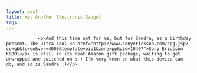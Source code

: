 ```yaml
---
layout: post
title: Yet Another Electronic Gadget
tags:
---
```



                <p>And this time not for me, but for Sandra, as a birthday present. The ultra cool <a href="http://www.sonyericsson.com/spg.jsp?cc=gb&lc=en&ver=4000&template=pip1&zone=pp&pid=10407">Sony Ericsson K800i</a> is still in its neat Amazon gift package, waiting to get unwrapped and switched on :-) I'm very keen on what this device can do, and so is Sandra ;)</p>
